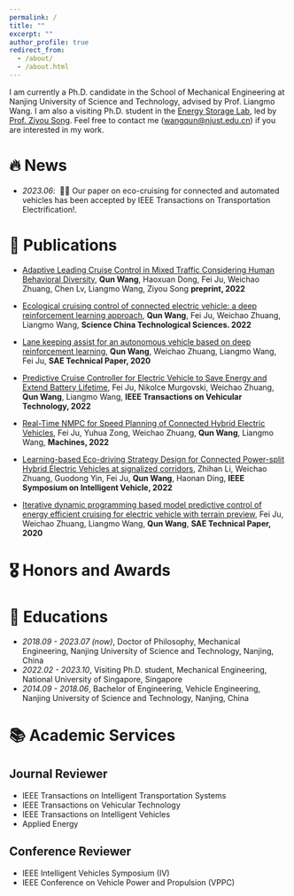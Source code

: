 ```yaml
---
permalink: /
title: ""
excerpt: ""
author_profile: true
redirect_from: 
  - /about/
  - /about.html
---
```


<span class='anchor' id='about-me'></span>

I am currently a Ph.D. candidate in the School of Mechanical Engineering at Nanjing University of Science and Technology, advised by Prof. Liangmo Wang. I am also a visiting Ph.D. student in the [Energy Storage Lab](https://ziyousongthu.wixsite.com/website), led by [Prof. Ziyou Song](https://scholar.google.com/citations?hl=zh-CN&user=CWEeVz4AAAAJ&view_op=list_works).
Feel free to contact me (wangqun@njust.edu.cn) if you are interested in my work.


# 🔥 News
- *2023.06*: &nbsp;🎉🎉  Our paper on eco-cruising for connected and automated vehicles has been accepted by IEEE Transactions on Transportation Electrification!. 

# 📝 Publications
- [Adaptive Leading Cruise Control in Mixed Traffic Considering Human Behavioral Diversity](https://arxiv.org/abs/2210.02147), **Qun Wang**, Haoxuan Dong, Fei Ju, Weichao Zhuang, Chen Lv, Liangmo Wang, Ziyou Song **preprint, 2022**

- [Ecological cruising control of connected electric vehicle: a deep reinforcement learning approach](https://link.springer.com/article/10.1007/s11431-021-1994-7), **Qun Wang**, Fei Ju, Weichao Zhuang, Liangmo Wang, **Science China Technological Sciences. 2022**

- [Lane keeping assist for an autonomous vehicle based on deep reinforcement learning](https://www.sae.org/publications/technical-papers/content/2020-01-0728/), **Qun Wang**, Weichao Zhuang, Liangmo Wang, Fei Ju, **SAE Technical Paper, 2020**

- [Predictive Cruise Controller for Electric Vehicle to Save Energy and Extend Battery Lifetime](https://ieeexplore-ieee-org/abstract/document/9900443), Fei Ju, Nikolce Murgovski, Weichao Zhuang, **Qun Wang**, Liangmo Wang, **IEEE Transactions on Vehicular Technology, 2022**

- [Real-Time NMPC for Speed Planning of Connected Hybrid Electric Vehicles](https://www.mdpi.com/2075-1702/10/12/1129), Fei Ju, Yuhua Zong, Weichao Zhuang, **Qun Wang**, Liangmo Wang, **Machines, 2022**

- [Learning-based Eco-driving Strategy Design for Connected Power-split Hybrid Electric Vehicles at signalized corridors](https://ieeexplore-ieee-org/abstract/document/9827278), Zhihan Li, Weichao Zhuang, Guodong Yin, Fei Ju, **Qun Wang**, Haonan Ding, **IEEE Symposium on Intelligent Vehicle, 2022**

- [Iterative dynamic programming based model predictive control of energy efficient cruising for electric vehicle with terrain preview](https://www.sae.org/publications/technical-papers/content/2020-01-0132/), Fei Ju, Weichao Zhuang, Liangmo Wang, **Qun Wang**, **SAE Technical Paper, 2020**


# 🎖 Honors and Awards


# 📖 Educations
- *2018.09 - 2023.07 (now)*, Doctor of Philosophy, Mechanical Engineering, Nanjing University of Science and Technology, Nanjing, China
- *2022.02 - 2023.10*, Visiting Ph.D. student, Mechanical Engineering, National University of Singapore, Singapore
- *2014.09 - 2018.06*, Bachelor of Engineering, Vehicle Engineering, Nanjing University of Science and Technology, Nanjing, China

# 📚 Academic Services
## Journal Reviewer
- IEEE Transactions on Intelligent Transportation Systems
- IEEE Transactions on Vehicular Technology
- IEEE Transactions on Intelligent Vehicles
- Applied Energy

## Conference Reviewer
- IEEE Intelligent Vehicles Symposium (IV)
- IEEE Conference on Vehicle Power and Propulsion (VPPC)
